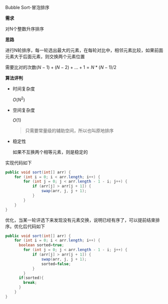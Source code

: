 Bubble Sort-冒泡排序

**需求**

对N个整数升序排序

**思路**

进行N轮排序，每一轮选出最大的元素，在每轮对比中，相邻元素比较，如果前面元素大于后面元素，则交换两个元素位置

需要比对的次数$(N-1)+(N-2)+...+1 =N*(N-1)/2$

**算法评判**

* 时间复杂度

  $O(N^2)$

* 空间复杂度

  $O(1)$

  > 只需要常量级的辅助空间，所以也叫原地排序

* 稳定性

  如果不互换两个相等元素，则是稳定的



实现代码如下

```java
public void sort(int[] arr) {
    for (int i = 0; i < arr.length; i++) {
        for (int j = 0; j < arr.length - 1 - i; j++) {
            if (arr[j] > arr[j + 1]) {
                swap(arr, j, j + 1);
            }
        }
    }
}
```

优化，当某一轮评选下来发现没有元素交换，说明已经有序了，可以提前结束排序。优化后代码如下

```java
public void sort(int[] arr) {
    for (int i = 0; i < arr.length; i++) {
      boolean sorted=true;
        for (int j = 0; j < arr.length - 1 - i; j++) {
            if (arr[j] > arr[j + 1]) {
                swap(arr, j, j + 1);
              	sorted=false;
            }
        }
      if(sorted){
        break;
      }
    }
}
```

